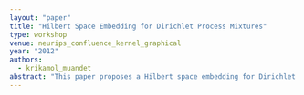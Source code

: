```yaml
---
layout: "paper"
title: "Hilbert Space Embedding for Dirichlet Process Mixtures"
type: workshop
venue: neurips_confluence_kernel_graphical
year: "2012"
authors:
  - krikamol_muandet
abstract: "This paper proposes a Hilbert space embedding for Dirichlet Process mixture models via a stick-breaking construction of Sethuraman. Although Bayesian nonparametrics offers a powerful approach to construct a prior that avoids the need to specify the model size/complexity explicitly, an exact inference is often intractable. On the other hand, frequentist approaches such as kernel machines, which suffer from the model selection/comparison problems, often benefit from efficient learning algorithms. This paper discusses the possibility to combine the best of both worlds by using the Dirichlet Process mixture model as a case study."
---
```

